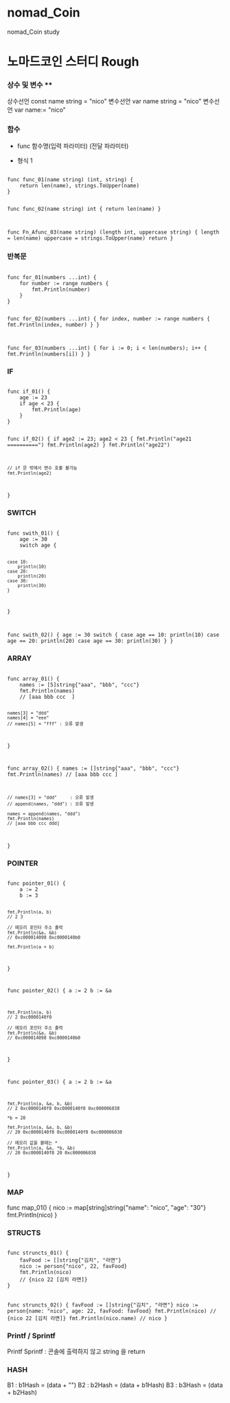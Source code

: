 # nomad_Coin
nomad_Coin study

#   노마드코인 스터디 Rough

### 상수 및 변수 ** 
상수선언 const name string = "nico"
변수선언 var name string = "nico"
변수선언 var name:= "nico"


### 함수

* func 함수명(입력 파라미터) (전달 파라미터)
 
* 형식 1
<code>
func func_01(name string) (int, string) {
    return len(name), strings.ToUpper(name)
}
 
func func_02(name string) int {
    return len(name)
}

func Fn_Afunc_03(name string) (length int, uppercase string) {
    length = len(name)
    uppercase = strings.ToUpper(name)
    return
}
</code>

### 반복문
<code>
func for_01(numbers ...int) {
	for number := range numbers {
		fmt.Println(number)
	}
}
 
func for_02(numbers ...int) {
	for index, number := range numbers {
		fmt.Println(index, number)
	}
}
 
func for_03(numbers ...int) {
	for i := 0; i < len(numbers); i++ {
		fmt.Println(numbers[i])
	}
}
</code>

### IF
<code>
func if_01() {
	age := 23
	if age < 23 {
		fmt.Println(age)
	}
}
  
func if_02() {
	if age2 := 23; age2 < 23 {
		fmt.Println("age21 ==========")
		fmt.Println(age2)
	}
	fmt.Println("age22")
    
    // if 문 밖에서 변수 호출 불가능
	fmt.Println(age2)
}
</code>

### SWITCH
<code>
func swith_01() {
	age := 30
	switch age {

	case 10:
		println(10)
	case 20:
		println(20)
	case 30:
		println(30)
	}
}

func swith_02() {
	age := 30
	switch {
	case age == 10:
		println(10)
	case age == 20:
		println(20)
	case age == 30:
		println(30)
	}
}
</code>

### ARRAY
<code>
func array_01() {
	names := [5]string{"aaa", "bbb", "ccc"}
	fmt.Println(names)
	// [aaa bbb ccc  ]

	names[3] = "ddd"
	names[4] = "eee"
	// names[5] = "fff" : 오류 발생
	
}

func array_02() {
	names := []string{"aaa", "bbb", "ccc"}
	fmt.Println(names)
	// [aaa bbb ccc  ]
	
	// names[3] = "ddd"     : 오류 발생
	// append(names, "ddd") : 오류 발생

	names = append(names, "ddd")
	fmt.Println(names)
	// [aaa bbb ccc ddd]
}
</code>

### POINTER
<code>
func pointer_01() {
	a := 2
	b := 3

	fmt.Println(a, b)
	// 2 3

	// 메모리 포인터 주소 출력
	fmt.Println(&a, &b)
	// 0xc000014098 0xc0000140b0

	fmt.Println(a + b)
}

func pointer_02() {
	a := 2
	b := &a

	fmt.Println(a, b)
	// 2 0xc0000140f0

	// 메모리 포인터 주소 출력
	fmt.Println(&a, &b)
	// 0xc000014098 0xc0000140b0
}

func pointer_03() {
	a := 2
	b := &a

	fmt.Println(a, &a, b, &b)
	// 2 0xc0000140f8 0xc0000140f8 0xc000006038

	*b = 20

	fmt.Println(a, &a, b, &b)
	// 20 0xc0000140f8 0xc0000140f8 0xc000006038
	
    // 메모리 값을 볼때는 *
	fmt.Println(a, &a, *b, &b)
	// 20 0xc0000140f8 20 0xc000006038
}
</code>

### MAP
</code>
func map_01() {
	nico := map[string]string{"name": "nico", "age": "30"}
	fmt.Println(nico)
}
</code>

### STRUCTS
<code>
func struncts_01() {
	favFood := []string{"김치", "라면"}
	nico := person{"nico", 22, favFood}
	fmt.Println(nico)
	// {nico 22 [김치 라면]}
}

func struncts_02() {
	favFood := []string{"김치", "라면"}
	nico := person{name: "nico", age: 22, favFood: favFood}
	fmt.Println(nico)
	// {nico 22 [김치 라면]}
	fmt.Println(nico.name)
	// nico
}
</code>


###  Printf / Sprintf
Printf 
Sprintf : 콘솔에 출력하지 않고 string 을 return

### HASH
B1 : b1Hash = (data + "")
B2 : b2Hash = (data + b1Hash)
B3 : b3Hash = (data + b2Hash)
